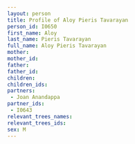 ```yaml
---
layout: person
title: Profile of Aloy Pieris Tavarayan
person_id: I0650
first_name: Aloy
last_name: Pieris Tavarayan
full_name: Aloy Pieris Tavarayan
mother: 
mother_id: 
father: 
father_id: 
children:
children_ids:
partners:
 - Joan Anandappa
partner_ids:
 - I0643
relevant_trees_names:
relevant_trees_ids:
sex: M
---
```


